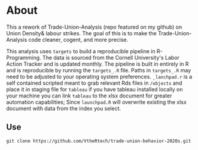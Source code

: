 # About

This a rework of Trade-Union-Analysis (repo featured on my github) on Union Density& labour strikes. The goal of this is to make the Trade-Union-Analysis code cleaner, cogent, and more precise.

This analysis uses `targets` to build a reproducible pipeline in R-Programming. The data is sourced from the Cornell University's Labor Action Tracker and is updated monthly. The pipeline is built in entirely in R and is reproducible by running the `targets_.R` file. Paths in `targets_.R` may need to be adjusted to your operating system preferences. `_lanchpad.r` is a self contained scripted meant to grab relevant Rds files in `/objects` and place it in staging file for `tableau` if you have tableau installed locally on your machine you can link `tableau` to the xlsx document for greater automation capabilities; Since `launchpad.R` will overwrite existing the xlsx document with data from the index you select.

## Use
```git clone https://github.com/VtheRtech/trade-union-behavior-2020s.git```
